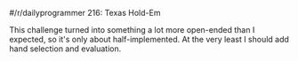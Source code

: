 #/r/dailyprogrammer 216: Texas Hold-Em

This challenge turned into something a lot more open-ended than I
expected, so it's only about half-implemented.  At the very least I
should add hand selection and evaluation.
